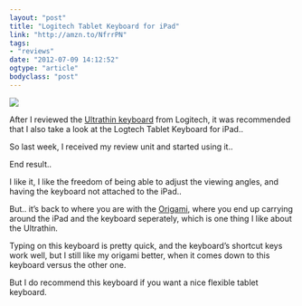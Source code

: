 ```yaml
---
layout: "post"
title: "Logitech Tablet Keyboard for iPad"
link: "http://amzn.to/NfrrPN"
tags: 
- "reviews"
date: "2012-07-09 14:12:52"
ogtype: "article"
bodyclass: "post"
---
```


![](http://cdn.rogerstringer.com/media/logitech-keyboard.jpg)

After I reviewed the [Ultrathin keyboard](http://rogerstringer.com/2012/06/12/ultrathin-keyboard-cover) from Logitech, it was recommended that I also take a look at the Logtech Tablet Keyboard for iPad..

So last week, I received my review unit and started using it..

End result..

I like it, I like the freedom of being able to adjust the viewing angles, and having the keyboard not attached to the iPad..

But.. it’s back to where you are with the [Origami](http://rogerstringer.com/2012/03/31/incase-origami-workstation-for-ipad-2-and-ipad), where you end up carrying around the iPad and the keyboard seperately, which is one thing I like about the Ultrathin.

Typing on this keyboard is pretty quick, and the keyboard’s shortcut keys work well, but I still like my origami better, when it comes down to this keyboard versus the other one.

But I do recommend this keyboard if you want a nice flexible tablet keyboard.